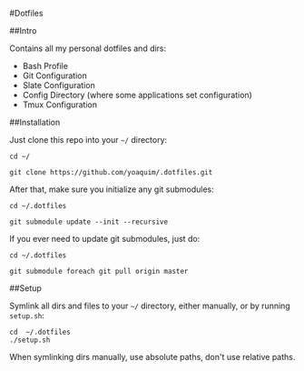#Dotfiles

##Intro

Contains all my personal dotfiles and dirs:

 - Bash Profile
 - Git Configuration
 - Slate Configuration
 - Config Directory (where some applications set configuration)
 - Tmux Configuration

##Installation

Just clone this repo into your `~/` directory:
```Shell
cd ~/

git clone https://github.com/yoaquim/.dotfiles.git
```

After that, make sure you initialize any git submodules:
```Shell
cd ~/.dotfiles

git submodule update --init --recursive
```

If you ever need to update git submodules, just do:

```Shell
cd ~/.dotfiles

git submodule foreach git pull origin master
```

##Setup

Symlink all dirs and files to your `~/` directory, either manually, or by running `setup.sh`:

```
cd  ~/.dotfiles
./setup.sh
```

When symlinking dirs manually, use absolute paths, don't use relative paths.

